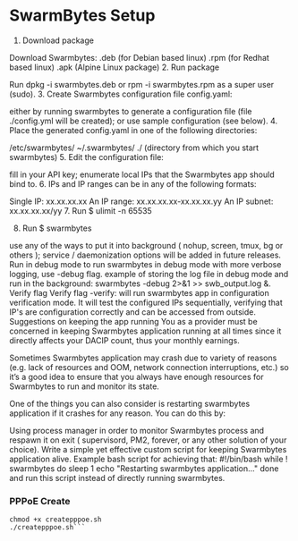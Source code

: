 # SwarmBytes Setup
1. Download package

Download Swarmbytes:
.deb (for Debian based linux)
.rpm (for Redhat based linux)
.apk (Alpine Linux package)
2. Run package

Run dpkg -i swarmbytes.deb or rpm -i swarmbytes.rpm as a super user (sudo).
3. Create Swarmbytes configuration file config.yaml:

either by running swarmbytes to generate a configuration file (file ./config.yml will be created);
or use sample configuration (see below).
4. Place the generated config.yaml in one of the following directories:

/etc/swarmbytes/
~/.swarmbytes/
./ (directory from which you start swarmbytes)
5. Edit the configuration file:

fill in your API key;
enumerate local IPs that the Swarmbytes app should bind to.
6. IPs and IP ranges can be in any of the following formats:

Single IP: xx.xx.xx.xx
An IP range: xx.xx.xx.xx-xx.xx.xx.yy
An IP subnet: xx.xx.xx.xx/yy
7. Run $ ulimit -n 65535

8. Run $ swarmbytes

use any of the ways to put it into background ( nohup, screen, tmux, bg or others );
service / daemonization options will be added in future releases.
Run in debug mode
to run swarmbytes in debug mode with more verbose logging, use -debug flag.
example of storing the log file in debug mode and run in the background: swarmbytes -debug 2>&1 >> swb_output.log &.
Verify flag
Verify flag -verify: will run swarmbytes app in configuration verification mode. It will test the configured IPs sequentially, verifying that IP's are configuration correctly and can be accessed from outside.
Suggestions on keeping the app running
You as a provider must be concerned in keeping Swarmbytes application running at all times since it directly affects your DACIP count, thus your monthly earnings.

Sometimes Swarmbytes application may crash due to variety of reasons (e.g. lack of resources and OOM, network connection interruptions, etc.) so it’s a good idea to ensure that you always have enough resources for Swarmbytes to run and monitor its state.

One of the things you can also consider is restarting swarmbytes application if it crashes for any reason. You can do this by:

Using process manager in order to monitor Swarmbytes process and respawn it on exit ( supervisord, PM2, forever, or any other solution of your choice).
Write a simple yet effective custom script for keeping Swarmbytes application alive. Example bash script for achieving that:
#!/bin/bash 
while ! swarmbytes 
do 
  sleep 1 
  echo "Restarting swarmbytes application..." 
done
and run this script instead of directly running swarmbytes.
### PPPoE Create
```wget -O createpppoe.sh <ul>
chmod +x createpppoe.sh
./createpppoe.sh```
